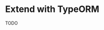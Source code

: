 # Extend with TypeORM

TODO

<!--
https://medium.com/@christianinyekaka/building-a-restful-api-with-typescript-fastify-typeorm-and-postgresql-dd6309c0d05a
-->
